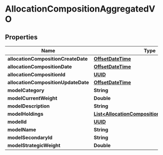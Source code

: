 
# AllocationCompositionAggregatedVO

## Properties
Name | Type | Description | Notes
------------ | ------------- | ------------- | -------------
**allocationCompositionCreateDate** | [**OffsetDateTime**](OffsetDateTime.md) |  |  [optional]
**allocationCompositionDate** | [**OffsetDateTime**](OffsetDateTime.md) |  |  [optional]
**allocationCompositionId** | [**UUID**](UUID.md) |  |  [optional]
**allocationCompositionUpdateDate** | [**OffsetDateTime**](OffsetDateTime.md) |  |  [optional]
**modelCategory** | **String** |  |  [optional]
**modelCurrentWeight** | **Double** |  |  [optional]
**modelDescription** | **String** |  |  [optional]
**modelHoldings** | [**List&lt;AllocationCompositionModelHoldingsVO&gt;**](AllocationCompositionModelHoldingsVO.md) |  |  [optional]
**modelId** | [**UUID**](UUID.md) |  |  [optional]
**modelName** | **String** |  |  [optional]
**modelSecondaryId** | **String** |  |  [optional]
**modelStrategicWeight** | **Double** |  |  [optional]



